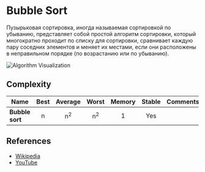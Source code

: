 # Bubble Sort

Пузырьковая сортировка, иногда называемая сортировкой по убыванию, представляет собой простой алгоритм сортировки, который многократно проходит по списку для сортировки, сравнивает каждую пару соседних элементов и меняет их местами, если они расположены в неправильном порядке (по возрастанию или по убыванию).

![Algorithm Visualization](https://upload.wikimedia.org/wikipedia/commons/c/c8/Bubble-sort-example-300px.gif)

## Complexity

| Name                  | Best            | Average             | Worst               | Memory    | Stable    | Comments  |
| --------------------- | :-------------: | :-----------------: | :-----------------: | :-------: | :-------: | :-------- |
| **Bubble sort**       | n               | n<sup>2</sup>       | n<sup>2</sup>       | 1         | Yes       |           |

## References

- [Wikipedia](https://en.wikipedia.org/wiki/Bubble_sort)
- [YouTube](https://www.youtube.com/watch?v=6Gv8vg0kcHc&index=27&t=0s&list=PLLXdhg_r2hKA7DPDsunoDZ-Z769jWn4R8)